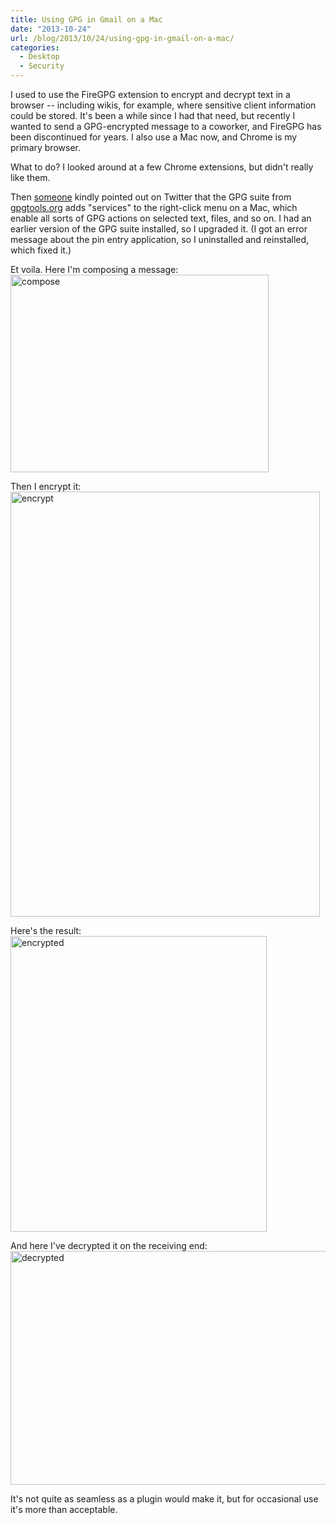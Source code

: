 ```yaml
---
title: Using GPG in Gmail on a Mac
date: "2013-10-24"
url: /blog/2013/10/24/using-gpg-in-gmail-on-a-mac/
categories:
  - Desktop
  - Security
---
```


I used to use the FireGPG extension to encrypt and decrypt text in a browser -- including wikis, for example, where sensitive client information could be stored. It's been a while since I had that need, but recently I wanted to send a GPG-encrypted message to a coworker, and FireGPG has been discontinued for years. I also use a Mac now, and Chrome is my primary browser. 

What to do? I looked around at a few Chrome extensions, but didn't really like them. 

Then [someone][1] kindly pointed out on Twitter that the GPG suite from [gpgtools.org][2] adds "services" to the right-click menu on a Mac, which enable all sorts of GPG actions on selected text, files, and so on. I had an earlier version of the GPG suite installed, so I upgraded it. (I got an error message about the pin entry application, so I uninstalled and reinstalled, which fixed it.) 

Et voila. Here I'm composing a message: <img src="/media/2013/10/compose.png" alt="compose" width="413" height="316" class="aligncenter size-full wp-image-3297" /> 

Then I encrypt it: <img src="/media/2013/10/encrypt.png" alt="encrypt" width="495" height="680" class="aligncenter size-full wp-image-3298" /> 

Here's the result: <img src="/media/2013/10/encrypted.png" alt="encrypted" width="410" height="473" class="aligncenter size-full wp-image-3299" /> 

And here I've decrypted it on the receiving end: <img src="/media/2013/10/decrypted.png" alt="decrypted" width="554" height="374" class="aligncenter size-full wp-image-3300" /> 

It's not quite as seamless as a plugin would make it, but for occasional use it's more than acceptable.



 [1]: https://twitter.com/mnxsolutions/status/393178369543520256

 [2]: https://gpgtools.org/

